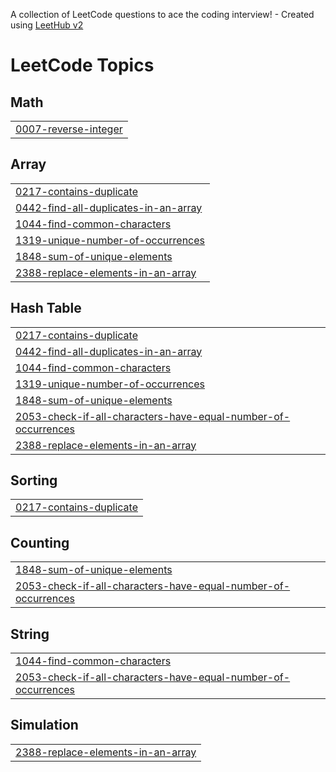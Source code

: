 A collection of LeetCode questions to ace the coding interview! - Created using [LeetHub v2](https://github.com/arunbhardwaj/LeetHub-2.0)
<!---LeetCode Topics Start-->
# LeetCode Topics
## Math
|  |
| ------- |
| [0007-reverse-integer](https://github.com/Vnay12/Leetcode-Problems/tree/master/0007-reverse-integer) |
## Array
|  |
| ------- |
| [0217-contains-duplicate](https://github.com/Vnay12/Leetcode-Problems/tree/master/0217-contains-duplicate) |
| [0442-find-all-duplicates-in-an-array](https://github.com/Vnay12/Leetcode-Problems/tree/master/0442-find-all-duplicates-in-an-array) |
| [1044-find-common-characters](https://github.com/Vnay12/Leetcode-Problems/tree/master/1044-find-common-characters) |
| [1319-unique-number-of-occurrences](https://github.com/Vnay12/Leetcode-Problems/tree/master/1319-unique-number-of-occurrences) |
| [1848-sum-of-unique-elements](https://github.com/Vnay12/Leetcode-Problems/tree/master/1848-sum-of-unique-elements) |
| [2388-replace-elements-in-an-array](https://github.com/Vnay12/Leetcode-Problems/tree/master/2388-replace-elements-in-an-array) |
## Hash Table
|  |
| ------- |
| [0217-contains-duplicate](https://github.com/Vnay12/Leetcode-Problems/tree/master/0217-contains-duplicate) |
| [0442-find-all-duplicates-in-an-array](https://github.com/Vnay12/Leetcode-Problems/tree/master/0442-find-all-duplicates-in-an-array) |
| [1044-find-common-characters](https://github.com/Vnay12/Leetcode-Problems/tree/master/1044-find-common-characters) |
| [1319-unique-number-of-occurrences](https://github.com/Vnay12/Leetcode-Problems/tree/master/1319-unique-number-of-occurrences) |
| [1848-sum-of-unique-elements](https://github.com/Vnay12/Leetcode-Problems/tree/master/1848-sum-of-unique-elements) |
| [2053-check-if-all-characters-have-equal-number-of-occurrences](https://github.com/Vnay12/Leetcode-Problems/tree/master/2053-check-if-all-characters-have-equal-number-of-occurrences) |
| [2388-replace-elements-in-an-array](https://github.com/Vnay12/Leetcode-Problems/tree/master/2388-replace-elements-in-an-array) |
## Sorting
|  |
| ------- |
| [0217-contains-duplicate](https://github.com/Vnay12/Leetcode-Problems/tree/master/0217-contains-duplicate) |
## Counting
|  |
| ------- |
| [1848-sum-of-unique-elements](https://github.com/Vnay12/Leetcode-Problems/tree/master/1848-sum-of-unique-elements) |
| [2053-check-if-all-characters-have-equal-number-of-occurrences](https://github.com/Vnay12/Leetcode-Problems/tree/master/2053-check-if-all-characters-have-equal-number-of-occurrences) |
## String
|  |
| ------- |
| [1044-find-common-characters](https://github.com/Vnay12/Leetcode-Problems/tree/master/1044-find-common-characters) |
| [2053-check-if-all-characters-have-equal-number-of-occurrences](https://github.com/Vnay12/Leetcode-Problems/tree/master/2053-check-if-all-characters-have-equal-number-of-occurrences) |
## Simulation
|  |
| ------- |
| [2388-replace-elements-in-an-array](https://github.com/Vnay12/Leetcode-Problems/tree/master/2388-replace-elements-in-an-array) |
<!---LeetCode Topics End-->